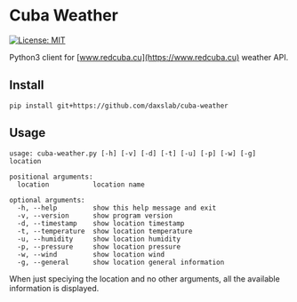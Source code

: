 # Cuba Weather

[![License: MIT](https://img.shields.io/badge/License-MIT-brightgreen.svg)](https://opensource.org/licenses/MIT)

Python3 client for [www.redcuba.cu](https://www.redcuba.cu) weather API.

## Install

```[bash]
pip install git+https://github.com/daxslab/cuba-weather
```

## Usage

```[bash]
usage: cuba-weather.py [-h] [-v] [-d] [-t] [-u] [-p] [-w] [-g] location

positional arguments:
  location           location name

optional arguments:
  -h, --help         show this help message and exit
  -v, --version      show program version
  -d, --timestamp    show location timestamp
  -t, --temperature  show location temperature
  -u, --humidity     show location humidity
  -p, --pressure     show location pressure
  -w, --wind         show location wind
  -g, --general      show location general information
```

When just speciying the location and no other arguments, all the available information is displayed.
